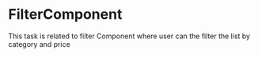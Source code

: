 # FilterComponent
This task is related to filter Component where user can the filter the list by category and price
